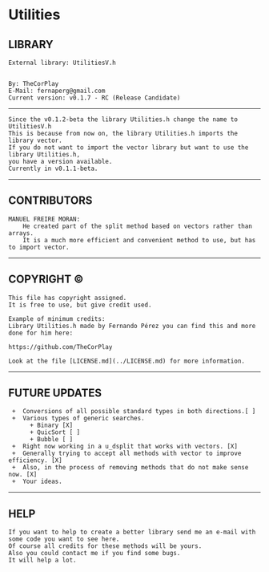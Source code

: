 # Utilities

  
## LIBRARY

 	External library: UtilitiesV.h

 
 	By: TheCorPlay
 	E-Mail: fernaperg@gmail.com
 	Current version: v0.1.7 - RC (Release Candidate)
***
	
	Since the v0.1.2-beta the library Utilities.h change the name to UtilitiesV.h
	This is because from now on, the library Utilities.h imports the library vector.
	If you do not want to import the vector library but want to use the library Utilities.h,
	you have a version available.
	Currently in v0.1.1-beta.
***
	
## CONTRIBUTORS

	MANUEL FREIRE MORAN:
		He created part of the split method based on vectors rather than arrays.
		It is a much more efficient and convenient method to use, but has to import vector.
***
 	
## COPYRIGHT ©
 
 	This file has copyright assigned.
 	It is free to use, but give credit used.
	
 	Example of minimum credits:
 	Library Utilities.h made by Fernando Pérez you can find this and more done for him here:
 
 	https://github.com/TheCorPlay
	
	Look at the file [LICENSE.md](../LICENSE.md) for more information.
***
 	
## FUTURE UPDATES
 	
 	 +	Conversions of all possible standard types in both directions.[ ]
 	 +	Various types of generic searches.
 	      + Binary [X]
 	      + QuicSort [ ]
 	      + Bubble [ ]
	 +	Right now working in a u_dsplit that works with vectors. [X]
	 +	Generally trying to accept all methods with vector to improve efficiency. [X]
	 +	Also, in the process of removing methods that do not make sense now. [X]
 	 +	Your ideas.
***
  
## HELP
  
	If you want to help to create a better library send me an e-mail with some code you want to see here.
	Of course all credits for these methods will be yours.
	Also you could contact me if you find some bugs.
	It will help a lot.
